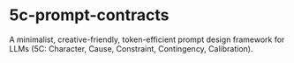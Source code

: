 # 5c-prompt-contracts
A minimalist, creative-friendly, token-efficient prompt design framework for LLMs (5C: Character, Cause, Constraint, Contingency, Calibration).
